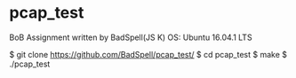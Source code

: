 # pcap_test
BoB Assignment written by BadSpell(JS K)
OS: Ubuntu 16.04.1 LTS

$ git clone https://github.com/BadSpell/pcap_test/
$ cd pcap_test
$ make
$ ./pcap_test
